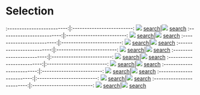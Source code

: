 # Selection

:-------------------------:|:-------------------------:
![](content/2022/5.jpg) [search](https://images.google.com/searchbyimage?image_url=https://visualcommunicationdesign.github.io/content/2022/5.jpg)|![](content/2022/9.jpg) [search](https://images.google.com/searchbyimage?image_url=https://visualcommunicationdesign.github.io/content/2022/9.jpg)
:-------------------------:|:-------------------------:
![](content/2022/11.jpg) [search](https://images.google.com/searchbyimage?image_url=https://visualcommunicationdesign.github.io/content/2022/11.jpg)|![](content/2022/10.jpg) [search](https://images.google.com/searchbyimage?image_url=https://visualcommunicationdesign.github.io/content/2022/10.jpg)
:-------------------------:|:-------------------------:
![](content/2022/14.jpg) [search](https://images.google.com/searchbyimage?image_url=https://visualcommunicationdesign.github.io/content/2022/14.jpg)|![](content/2022/1.jpg) [search](https://images.google.com/searchbyimage?image_url=https://visualcommunicationdesign.github.io/content/2022/1.jpg)
:-------------------------:|:-------------------------:
![](content/2022/4.jpg) [search](https://images.google.com/searchbyimage?image_url=https://visualcommunicationdesign.github.io/content/2022/4.jpg)|![](content/2022/6.jpg) [search](https://images.google.com/searchbyimage?image_url=https://visualcommunicationdesign.github.io/content/2022/6.jpg)
:-------------------------:|:-------------------------:
![](content/2022/13.jpg) [search](https://images.google.com/searchbyimage?image_url=https://visualcommunicationdesign.github.io/content/2022/13.jpg)|![](content/2022/2.jpg) [search](https://images.google.com/searchbyimage?image_url=https://visualcommunicationdesign.github.io/content/2022/2.jpg)
:-------------------------:|:-------------------------:
![](content/2022/17.jpg) [search](https://images.google.com/searchbyimage?image_url=https://visualcommunicationdesign.github.io/content/2022/17.jpg)|![](content/2022/15.jpg) [search](https://images.google.com/searchbyimage?image_url=https://visualcommunicationdesign.github.io/content/2022/15.jpg)
:-------------------------:|:-------------------------:
![](content/2022/7.jpg) [search](https://images.google.com/searchbyimage?image_url=https://visualcommunicationdesign.github.io/content/2022/7.jpg)|![](content/2022/3.jpg) [search](https://images.google.com/searchbyimage?image_url=https://visualcommunicationdesign.github.io/content/2022/3.jpg)
:-------------------------:|:-------------------------:
![](content/2022/8.jpg) [search](https://images.google.com/searchbyimage?image_url=https://visualcommunicationdesign.github.io/content/2022/8.jpg)|![](content/2022/12.jpg) [search](https://images.google.com/searchbyimage?image_url=https://visualcommunicationdesign.github.io/content/2022/12.jpg)
:-------------------------:|:-------------------------:
![](content/2022/18.jpg) [search](https://images.google.com/searchbyimage?image_url=https://visualcommunicationdesign.github.io/content/2022/18.jpg)|![](content/2022/16.jpg) [search](https://images.google.com/searchbyimage?image_url=https://visualcommunicationdesign.github.io/content/2022/16.jpg)
